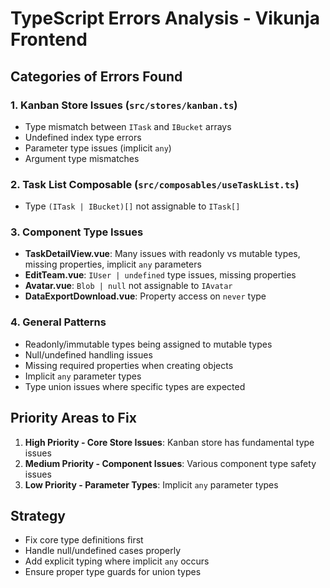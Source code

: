 # TypeScript Errors Analysis - Vikunja Frontend

## Categories of Errors Found

### 1. Kanban Store Issues (`src/stores/kanban.ts`)
- Type mismatch between `ITask` and `IBucket` arrays
- Undefined index type errors
- Parameter type issues (implicit `any`)
- Argument type mismatches

### 2. Task List Composable (`src/composables/useTaskList.ts`)
- Type `(ITask | IBucket)[]` not assignable to `ITask[]`

### 3. Component Type Issues
- **TaskDetailView.vue**: Many issues with readonly vs mutable types, missing properties, implicit `any` parameters
- **EditTeam.vue**: `IUser | undefined` type issues, missing properties
- **Avatar.vue**: `Blob | null` not assignable to `IAvatar`
- **DataExportDownload.vue**: Property access on `never` type

### 4. General Patterns
- Readonly/immutable types being assigned to mutable types
- Null/undefined handling issues
- Missing required properties when creating objects
- Implicit `any` parameter types
- Type union issues where specific types are expected

## Priority Areas to Fix

1. **High Priority - Core Store Issues**: Kanban store has fundamental type issues
2. **Medium Priority - Component Issues**: Various component type safety issues
3. **Low Priority - Parameter Types**: Implicit `any` parameter types

## Strategy
- Fix core type definitions first
- Handle null/undefined cases properly
- Add explicit typing where implicit `any` occurs
- Ensure proper type guards for union types